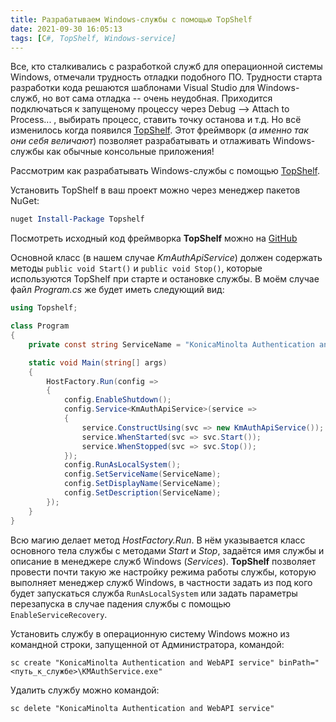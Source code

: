 ```yaml
---
title: Разрабатываем Windows-службы с помощью TopShelf
date: 2021-09-30 16:05:13
tags: [C#, TopShelf, Windows-service]
---
```


Все, кто сталкивались с разработкой служб для операционной системы Windows, отмечали трудность отладки подобного ПО. Трудности старта разработки кода решаются шаблонами Visual Studio для Windows-служб, но вот сама отладка -- очень неудобная. Приходится подключаться к запущеному процессу через Debug --> Attach to Process... , выбирать процесс, ставить точку останова и т.д. Но всё изменилось когда появился [TopShelf](http://topshelf-project.com/). Этот фреймворк (*а именно так они себя величают*) позволяет разрабатывать и отлаживать Windows-службы как обычные консольные приложения!

Рассмотрим как разрабатывать Windows-службы с помощью [TopShelf](http://docs.topshelf-project.com/en/latest/).

Установить TopShelf в ваш проект можно через менеджер пакетов NuGet:
``` powershell
nuget Install-Package Topshelf
```

Посмотреть исходный код фреймворка **TopShelf** можно на [GitHub](https://github.com/Topshelf/Topshelf)

Основной класс (в нашем случае *KmAuthApiService*) должен содержать методы ``` public void Start() ``` и ``` public void Stop() ```, которые используются TopShelf при старте и остановке службы. В моём случае файл *Program.cs* же будет иметь следующий вид:
``` csharp
using Topshelf;

class Program
{
    private const string ServiceName = "KonicaMinolta Authentication and WebAPI service";

    static void Main(string[] args)
    {
        HostFactory.Run(config =>
        {
            config.EnableShutdown();
            config.Service<KmAuthApiService>(service =>
            {
                service.ConstructUsing(svc => new KmAuthApiService());
                service.WhenStarted(svc => svc.Start());
                service.WhenStopped(svc => svc.Stop());
            });
            config.RunAsLocalSystem();
            config.SetServiceName(ServiceName);
            config.SetDisplayName(ServiceName);
            config.SetDescription(ServiceName);
        });                                          
    }
}
```

Всю магию делает метод *HostFactory.Run*. В нём указывается класс основного тела службы с методами *Start* и *Stop*, задаётся имя службы и описание в менеджере служб Windows (*Services*). **TopShelf** позволяет провести почти такую же настройку режима работы службы, которую выполняет менеджер служб Windows, в частности задать из под кого будет запускаться служба ``` RunAsLocalSystem ``` или задать параметры перезапуска в случае падения службы с помощью ``` EnableServiceRecovery ```.

Установить службу в операционную систему Windows можно из командной строки, запущенной от Администратора, командой: 
```
sc create "KonicaMinolta Authentication and WebAPI service" binPath="<путь_к_службе>\KMAuthService.exe"
```

Удалить службу можно командой:
```
sc delete "KonicaMinolta Authentication and WebAPI service"
```